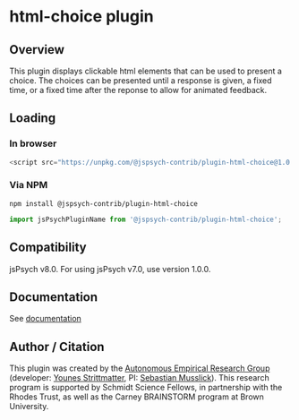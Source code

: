 # html-choice plugin

## Overview

This plugin displays clickable html elements that can be used to present a choice. The choices can be presented until a response is given, a fixed time, or a fixed time after the reponse to allow for animated feedback.

## Loading

### In browser

```js
<script src="https://unpkg.com/@jspsych-contrib/plugin-html-choice@1.0.0"></script>
```

### Via NPM

```
npm install @jspsych-contrib/plugin-html-choice
```

```js
import jsPsychPluginName from '@jspsych-contrib/plugin-html-choice';
```

## Compatibility

jsPsych v8.0. For using jsPsych v7.0, use version 1.0.0.

## Documentation

See [documentation](docs/jspsych-html-choice.md)

## Author / Citation

This plugin was created by the [Autonomous Empirical Research Group](https://musslick.github.io/AER_website) (developer: [Younes Strittmatter](https://github.com/younesStrittmatter), PI: [Sebastian Musslick](https://smusslick.com)). This research program is supported by Schmidt Science Fellows, in partnership with the Rhodes Trust, as well as the Carney BRAINSTORM program at Brown University.